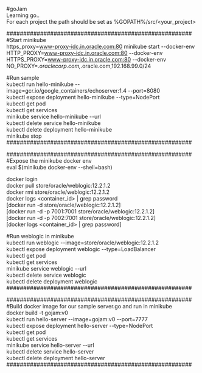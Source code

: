 #goJam  
Learning go..  
For each project the path should be set as %GOPATH%/src/<your_project>  
  
  
#######################################################  
#Start minikube  
https_proxy=www-proxy-idc.in.oracle.com:80 minikube start --docker-env HTTP_PROXY=www-proxy-idc.in.oracle.com:80 --docker-env HTTPS_PROXY=www-proxy-idc.in.oracle.com:80 --docker-env NO_PROXY=*.oraclecorp.com,*.oracle.com,192.168.99.0/24  

#Run sample  
kubectl run hello-minikube --image=gcr.io/google_containers/echoserver:1.4 --port=8080  
kubectl expose deployment hello-minikube --type=NodePort  
kubectl get pod  
kubectl get services  
minikube service hello-minikube --url  
kubectl delete service hello-minikube  
kubectl delete deployment hello-minikube  
minikube stop  
#######################################################  
  
  
#######################################################    
#Expose the minikube docker env  
eval $(minikube docker-env --shell=bash)  
  
docker login    
docker pull store/oracle/weblogic:12.2.1.2    
docker rmi store/oracle/weblogic:12.2.1.2  
docker logs <container_id> | grep password  
[docker run -d store/oracle/weblogic:12.2.1.2]  
[docker run -d -p 7001:7001 store/oracle/weblogic:12.2.1.2]  
[docker run -d -p 7002:7001 store/oracle/weblogic:12.2.1.2]  
[docker logs <container_id> | grep password]  
  
#Run weblogic in minikube  
kubectl run weblogic --image=store/oracle/weblogic:12.2.1.2  
kubectl expose deployment weblogic --type=LoadBalancer  
kubectl get pod  
kubectl get services  
minikube service weblogic --url  
kubectl delete service weblogic  
kubectl delete deployment weblogic  
#######################################################  
  
  
#######################################################  
#Build docker image for our sample server.go and run in minikube  
docker build -t gojam:v0  
kubectl run hello-server --image=gojam:v0 --port=7777  
kubectl expose deployment hello-server --type=NodePort  
kubectl get pod  
kubectl get services  
minikube service hello-server --url  
kubectl delete service hello-server  
kubectl delete deployment hello-server  
#######################################################  

